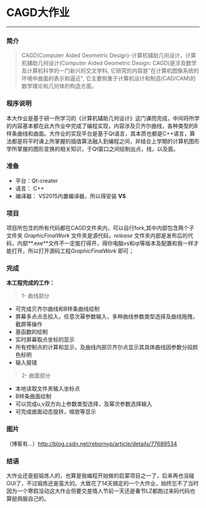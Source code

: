 # CAGD大作业
***
### 简介

> CAGD(Computer Aided Geometric Design)-计算机辅助几何设计，计算机辅助几何设计(Computer Aided Geometric Design: CAGD)是涉及数学及计算机科学的一门新兴的交叉学科, 它研究的内容是"在计算机图像系统的环境中曲面的表示和逼近", 它主要侧重于计算机设计和制造(CAD/CAM)的数学理论和几何体的构造方面。

### 程序说明
本大作业是基于研一所学习的《计算机辅助几何设计》这门课而完成，中间将所学的内容基本都在此大作业中完成了编程实现，内容涉及贝齐尔曲线，各种类型的B样条曲线和曲面。大作业的实现平台是基于Qt语言，其本质也都是C++语言，算法都是将平时课上所掌握的插值算法融入到编程之间，并结合上学期的计算机图形学所掌握的图形变换的相关知识，于Qt窗口之间绘制出点，线，以及面。

### 准备
- 平台：Qt-creater
- 语言： C++
- 编译器： VS2015内置编译器，所以得安装 **VS**

### 项目
项目所包含的所有代码都在CAGD文件夹内，可以自行fork,其中内部包含两个子文件夹 *GraphicFinalWork* 文件夹是源代码，*release* 文件夹内部是发布后的代码，内部**.exe**文件不一定能打得开，得你电脑vs和qt等版本及配置和我一样才能打开，所以打开源码工程*GraphicFinalWork* 即可；

### 完成
**本工程完成的工作：**

>1- 曲线部分

- 可完成贝齐尔曲线和B样条曲线绘制
- 屏幕多点点击拾入，任意次幂参数输入，多种曲线参数类型选择及曲线拖拽，截屏等操作
- 基函数的绘制
- 实时屏幕取点坐标的显示
- 所有控制点的计算和显示，及曲线内部贝齐尔点显示其具体曲线因参数分段颜色标明
- 输入报错

>2- 曲面部分

- 本地读取文件夹输入坐标点
- B样条曲面绘制
- 可以完成u,v双方向上参数类型选择，及幂次参数选择输入
- 可完成曲面动态旋转，缩放等显示

### 图片

（博客有...）http://blog.csdn.net/rebornyp/article/details/77689534

### 结语

大作业还是挺锻炼人的，也算是我编程开始做的启蒙项目之一了，后来再也没碰GUI了，不过锻炼还是蛮大的。大致花了14天搞定的一个大作业，始终忘不了当时因为一个寒假没动这大作业但要交差情人节前一天还是春节LZ都跑过来码代码也算挺佩服自己的。



